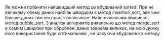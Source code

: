 Як можна побачити найшвидший метод це вбудований sorted. 
При не великому обєму даних найбіль швидшим є метод insertion_sort, але чим більше даних тим він праціє повільніше.
Найповільнішим виявився метод bubble_sort.
З аналізу алгоримтів виявленно що метод merge_sort є самим швидким при оброблені даних зокрема внликих, на мою думку його використання буде оптимальним , не рахуючи вбудованого методу

